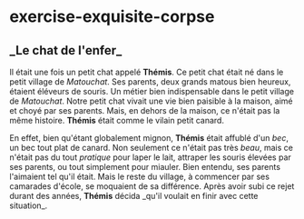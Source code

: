 # exercise-exquisite-corpse
## \_Le chat de l'enfer\_
Il était une fois un petit chat appelé **Thémis**. Ce petit chat était né dans le petit village de *Matouchat*. 
Ses parents, deux grands matous bien heureux, étaient éléveurs de souris. Un métier bien indispensable dans le petit village de *Matouchat*. Notre petit chat vivait une vie bien paisible à la maison, aimé et choyé par ses parents.
Mais, en dehors de la maison, ce n'était pas la même histoire. **Thémis** était comme le vilain petit canard.

En effet, bien qu'étant globalement mignon, **Thémis** était affublé d'un *bec*, un bec tout plat de canard. Non seulement ce n'était pas très *beau*, mais ce n'était pas du tout *pratique* pour laper le lait, attraper les souris élevées par ses parents, ou tout simplement pour miauler. Bien entendu, ses parents l'aimaient tel qu'il était. Mais le reste du village, à commencer par ses camarades d'école, se moquaient de sa différence. Après avoir subi ce rejet durant des années, **Thémis** décida \_qu'il voulait en finir avec cette situation\_.

